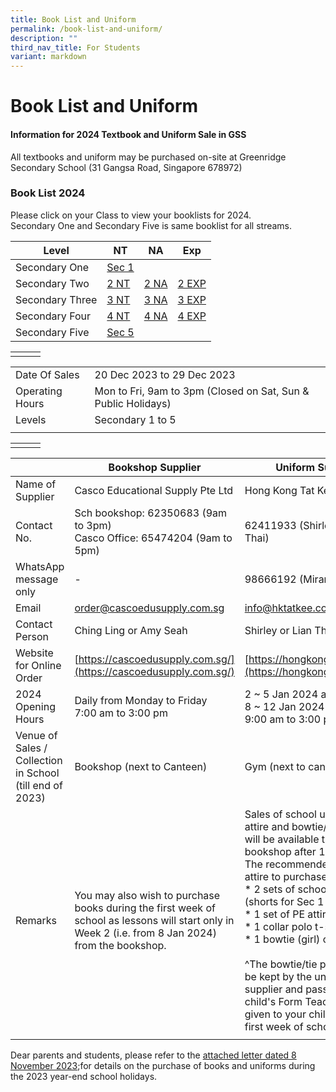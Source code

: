 ```yaml
---
title: Book List and Uniform
permalink: /book-list-and-uniform/
description: ""
third_nav_title: For Students
variant: markdown
---
```

# **Book List and Uniform**

#### Information for 2024 Textbook and Uniform Sale in GSS

All textbooks and uniform may be purchased on-site at Greenridge Secondary School (31 Gangsa Road, Singapore 678972)


### Book List 2024


 Please click on your Class to view your booklists for 2024.<br>
 Secondary One and Secondary Five is same booklist for all streams.

| Level | NT |  NA|  Exp |
| -------- | -------- | -------- | -------- |
|  Secondary One    | [Sec 1 ](/files/Book%20Lists%202024/2024_Sec_1_Booklist_final.pdf) | |  | 
|  Secondary Two    | [ 2 NT](/files/Book%20Lists%202024/2024%20sec%202nt%20booklist.pdf) | [ 2 NA](/files/Book%20Lists%202024/2024%20sec%202na%20booklist.pdf)   |[ 2 EXP](/files/Book%20Lists%202024/2024%20sec%202e%20booklist.pdf)  |
|  Secondary Three   | [ 3 NT](/files/Book%20Lists%202024/2024%20sec%203nt%20booklist.pdf) | [3 NA](/files/Book%20Lists%202024/2024%20sec%203na%20booklist.pdf)   |[ 3 EXP](/files/Book%20Lists%202024/2024%20sec%203e%20booklist.pdf)   |
|  Secondary Four   | [ 4 NT](/files/Book%20Lists%202024/2024%20sec%204nt%20booklist.pdf)     |  [4 NA](/files/Book%20Lists%202024/2024_Sec_4NA_Booklist_10Nov23.pdf) |[4 EXP](/files/Book%20Lists%202024/2024_Sec_4E_Booklist_10Nov23.pdf)   | 
|  Secondary Five   |  [Sec 5](/files/Book%20Lists%202024/2024_Sec_5_Booklist_final.pdf)   |  |  | 


|  | | |
| -------- | -------- | -------- |
|               |               |               |


|  |  | 
| -------- | -------- |
| Date Of Sales     | 20 Dec 2023 to 29 Dec 2023     |
| Operating Hours   | Mon to Fri, 9am to 3pm (Closed on Sat, Sun &amp; Public Holidays)  |
|Levels    | Secondary 1 to 5 |
|  |  |



|  | | |
| -------- | -------- | -------- |
|               |               |               |



| | Bookshop Supplier | Uniform Supplier  |
| -------- | -------- | -------- |
|Name of Supplier    | Casco Educational Supply Pte Ltd  | Hong Kong Tat Kee Tailor      |
| Contact No.    | Sch bookshop: 62350683 (9am to 3pm)<br>Casco Office: 65474204 (9am to 5pm)     | 62411933 (Shirley or Lian Thai)   |
| WhatsApp message only    | -    | 98666192 (Miranda)     |
| Email | [order@cascoedusupply.com.sg](order@cascoedusupply.com.sg)  | [info@hktatkee.com.sg](info@hktatkee.com.sg)   |
| Contact Person | Ching Ling or Amy Seah  | Shirley or Lian Thai   |
| Website for Online Order   | [https://cascoedusupply.com.sg/](https://cascoedusupply.com.sg/)  | [https://hongkongtatkee.com/](https://hongkongtatkee.com/) |
| 2024 Opening Hours   | Daily from Monday to Friday<br> 7:00 am to 3:00 pm | 2 ~ 5 Jan 2024 and <br>8 ~ 12 Jan 2024<br> 9:00 am to 3:00 pm     |
| Venue of Sales / Collection in School (till end of 2023)  | Bookshop (next to Canteen)  | Gym (next to canteen)     |
| Remarks      | You may also wish to purchase books during the first week of school as lessons will start only in Week 2 (i.e. from 8 Jan 2024) from the bookshop.  | Sales of school uniform, PE attire and bowtie/tie thereafter will be available through the bookshop after 12 Jan 2024.<br>The recommended school attire to purchase: <br> * 2 sets of school uniform (shorts for Sec 1 boys),<br> * 1 set of PE attire<br>* 1 collar polo t-shirt<br>*	1 bowtie (girl) or tie (boy)^<br><br> ^The bowtie/tie purchased will be kept by the uniform supplier and passed to your child's Form Teacher. It will be given to your child during the first week of school.  |
|    |    |    |

Dear parents and students, please refer to the [attached letter dated 8 November 2023](/files/Book%20Lists%202024/2023%20year-end%20textbook%20and%20uniform%20sale_8nov23.pdf);for details on the purchase of books and uniforms during the 2023 year-end school holidays.